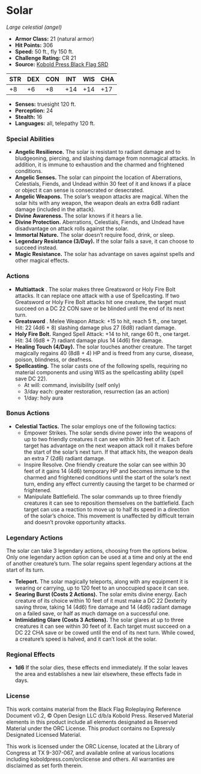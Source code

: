 # Solar

*Large celestial (angel)*

- **Armor Class:** 21 (natural armor)
- **Hit Points:** 306
- **Speed:** 50 ft., fly 150 ft.
- **Challenge Rating:** CR 21
- **Source:** [Kobold Press Black Flag SRD](https://koboldpress.com/black-flag-roleplaying/)

| STR | DEX | CON | INT | WIS | CHA |
| --- | --- | --- | --- | --- | --- |
| +8 | +6 | +8 | +14 | +14 | +17 |

- **Senses:** truesight 120 ft.
- **Perception:** 24
- **Stealth:** 16
- **Languages:** all, telepathy 120 ft.

### Special Abilities

- **Angelic Resilience.** The solar is resistant to radiant damage and to bludgeoning, piercing, and slashing damage from nonmagical attacks. In addition, it is immune to exhaustion and the charmed and frightened conditions.
- **Angelic Senses.** The solar can pinpoint the location of Aberrations, Celestials, Fiends, and Undead within 30 feet of it and knows if a place or object it can sense is consecrated or desecrated.
- **Angelic Weapons.** The solar’s weapon attacks are magical. When the solar hits with any weapon, the weapon deals an extra 6d8 radiant damage (included in the attack).
- **Divine Awareness.** The solar knows if it hears a lie.
- **Divine Protection.** Aberrations, Celestials, Fiends, and Undead have disadvantage on attack rolls against the solar.
- **Immortal Nature.** The solar doesn’t require food, drink, or sleep.
- **Legendary Resistance (3/Day).** If the solar fails a save, it can choose to succeed instead.
- **Magic Resistance.** The solar has advantage on saves against spells and other magical effects.

### Actions

- **Multiattack** . The solar makes three Greatsword or Holy Fire Bolt attacks. It can replace one attack with a use of Spellcasting. If two Greatsword or Holy Fire Bolt attacks hit one creature, the target must succeed on a DC 22 CON save or be blinded until the end of its next turn.
- **Greatsword** . Melee Weapon Attack: +15 to hit, reach 5 ft., one target. Hit: 22 (4d6 + 8) slashing damage plus 27 (6d8) radiant damage.
- **Holy Fire Bolt.** Ranged Spell Attack: +14 to hit, range 60 ft., one target. Hit: 34 (6d8 + 7) radiant damage plus 14 (4d6) fire damage.
- **Healing Touch (4/Day).** The solar touches another creature. The target magically regains 40 (8d8 + 4) HP and is freed from any curse, disease, poison, blindness, or deafness.
- **Spellcasting.** The solar casts one of the following spells, requiring no material components and using WIS as the spellcasting ability (spell save DC 22).
	- At will: command, invisibility (self only)
	- 3/day each: greater restoration, resurrection (as an action)
	- 1/day: holy aura

### Bonus Actions

- **Celestial Tactics.** The solar employs one of the following tactics:
	- Empower Strikes. The solar sends divine power into the weapons of up to two friendly creatures it can see within 30 feet of it. Each target has advantage on the next weapon attack roll it makes before the start of the solar’s next turn. If that attack hits, the weapon deals an extra 7 (2d6) radiant damage.
	- Inspire Resolve. One friendly creature the solar can see within 30 feet of it gains 14 (4d6) temporary HP and becomes immune to the charmed and frightened conditions until the start of the solar’s next turn, ending any effect currently causing the target to be charmed or frightened.
	- Manipulate Battlefield. The solar commands up to three friendly creatures it can see to reposition themselves on the battlefield. Each target can use a reaction to move up to half its speed in a direction of the solar’s choice. This movement is unaffected by difficult terrain and doesn’t provoke opportunity attacks.

### Legendary Actions

The solar can take 3 legendary actions, choosing from the options below. Only one legendary action option can be used at a time and only at the end of another creature’s turn. The solar regains spent legendary actions at the start of its turn.

- **Teleport.** The solar magically teleports, along with any equipment it is wearing or carrying, up to 120 feet to an unoccupied space it can see.
- **Searing Burst (Costs 2 Actions).** The solar emits divine energy. Each creature of its choice within 10 feet of it must make a DC 22 Dexterity saving throw, taking 14 (4d6) fire damage and 14 (4d6) radiant damage on a failed save, or half as much damage on a successful one.
- **Intimidating Glare (Costs 3 Actions).** The solar glares at up to three creatures it can see within 30 feet of it. Each target must succeed on a DC 22 CHA save or be cowed until the end of its next turn. While cowed, a creature’s speed is halved, and it can’t look at the solar.

### Regional Effects

- **1d6** If the solar dies, these effects end immediately. If the solar leaves the area and establishes a new lair elsewhere, these effects fade in  days.
### License

This work contains material from the Black Flag Roleplaying Reference Document v0.2, © Open Design LLC d/b/a Kobold Press. Reserved Material elements in this product include all elements designated as Reserved Material under the ORC License. This product contains no Expressly Designated Licensed Material.

This work is licensed under the ORC License, located at the Library of Congress at TX 9-307-067, and available online at various locations including koboldpress.com/orclicense and others. All warranties are disclaimed as set forth therein.

